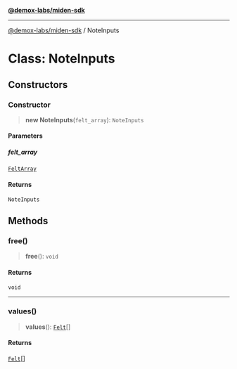 [**@demox-labs/miden-sdk**](../README.md)

***

[@demox-labs/miden-sdk](../README.md) / NoteInputs

# Class: NoteInputs

## Constructors

### Constructor

> **new NoteInputs**(`felt_array`): `NoteInputs`

#### Parameters

##### felt\_array

[`FeltArray`](FeltArray.md)

#### Returns

`NoteInputs`

## Methods

### free()

> **free**(): `void`

#### Returns

`void`

***

### values()

> **values**(): [`Felt`](Felt.md)[]

#### Returns

[`Felt`](Felt.md)[]
